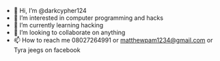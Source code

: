 - 👋 Hi, I’m @darkcypher124
- 👀 I’m interested in computer programming and hacks
- 🌱 I’m currently learning hacking
- 💞️ I’m looking to collaborate on anything
- 📫 How to reach me 08027264991 or matthewpam1234@gmail.com or Tyra jeegs on facebook

<!---
darkcypher124/darkcypher124 is a ✨ special ✨ repository because its `README.md` (this file) appears on your GitHub profile.
You can click the Preview link to take a look at your changes.
--->
